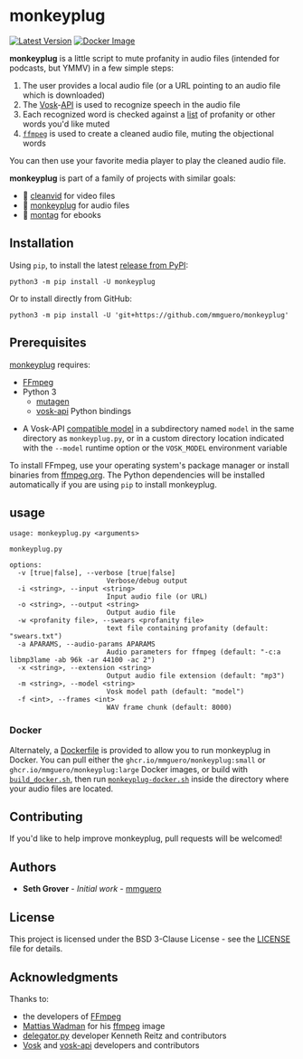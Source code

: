 # monkeyplug

[![Latest Version](https://img.shields.io/pypi/v/monkeyplug)](https://pypi.python.org/pypi/monkeyplug/) [![Docker Image](https://github.com/mmguero/monkeyplug/workflows/monkeyplug-build-push-ghcr/badge.svg)](https://github.com/mmguero/monkeyplug/pkgs/container/monkeyplug)

**monkeyplug** is a little script to mute profanity in audio files (intended for podcasts, but YMMV) in a few simple steps:

1. The user provides a local audio file (or a URL pointing to an audio file which is downloaded)
2. The [Vosk](https://alphacephei.com/vosk/)-[API](https://github.com/alphacep/vosk-api) is used to recognize speech in the audio file
3. Each recognized word is checked against a [list](./src/monkeyplug/swears.txt) of profanity or other words you'd like muted
4. [`ffmpeg`](https://www.ffmpeg.org/) is used to create a cleaned audio file, muting the objectional words

You can then use your favorite media player to play the cleaned audio file.

**monkeyplug** is part of a family of projects with similar goals:

* 📼 [cleanvid](https://github.com/mmguero/cleanvid) for video files
* 🎤 [monkeyplug](https://github.com/mmguero/monkeyplug) for audio files
* 📕 [montag](https://github.com/mmguero/montag) for ebooks

## Installation

Using `pip`, to install the latest [release from PyPI](https://pypi.org/project/monkeyplug/):

```
python3 -m pip install -U monkeyplug
```

Or to install directly from GitHub:


```
python3 -m pip install -U 'git+https://github.com/mmguero/monkeyplug'
```

## Prerequisites

[monkeyplug](./src/monkeyplug/monkeyplug.py) requires:

* [FFmpeg](https://www.ffmpeg.org)
* Python 3
    - [mutagen](https://github.com/quodlibet/mutagen)
    - [vosk-api](https://github.com/alphacep/vosk-api) Python bindings
+ A Vosk-API [compatible model](https://alphacephei.com/vosk/models) in a subdirectory named `model` in the same directory as `monkeyplug.py`, or in a custom directory location indicated with the `--model` runtime option or the `VOSK_MODEL` environment variable

To install FFmpeg, use your operating system's package manager or install binaries from [ffmpeg.org](https://www.ffmpeg.org/download.html). The Python dependencies will be installed automatically if you are using `pip` to install monkeyplug.

## usage

```
usage: monkeyplug.py <arguments>

monkeyplug.py

options:
  -v [true|false], --verbose [true|false]
                        Verbose/debug output
  -i <string>, --input <string>
                        Input audio file (or URL)
  -o <string>, --output <string>
                        Output audio file
  -w <profanity file>, --swears <profanity file>
                        text file containing profanity (default: "swears.txt")
  -a APARAMS, --audio-params APARAMS
                        Audio parameters for ffmpeg (default: "-c:a libmp3lame -ab 96k -ar 44100 -ac 2")
  -x <string>, --extension <string>
                        Output audio file extension (default: "mp3")
  -m <string>, --model <string>
                        Vosk model path (default: "model")
  -f <int>, --frames <int>
                        WAV frame chunk (default: 8000)
```

### Docker

Alternately, a [Dockerfile](./docker/Dockerfile) is provided to allow you to run monkeyplug in Docker. You can pull either the `ghcr.io/mmguero/monkeyplug:small` or `ghcr.io/mmguero/monkeyplug:large` Docker images, or build with [`build_docker.sh`](./docker/build_docker.sh), then run [`monkeyplug-docker.sh`](./docker/monkeyplug-docker.sh) inside the directory where your audio files are located.

## Contributing

If you'd like to help improve monkeyplug, pull requests will be welcomed!

## Authors

* **Seth Grover** - *Initial work* - [mmguero](https://github.com/mmguero)

## License

This project is licensed under the BSD 3-Clause License - see the [LICENSE](LICENSE) file for details.

## Acknowledgments

Thanks to:

* the developers of [FFmpeg](https://www.ffmpeg.org/about.html)
* [Mattias Wadman](https://github.com/wader) for his [ffmpeg](https://github.com/wader/static-ffmpeg) image
* [delegator.py](https://github.com/kennethreitz/delegator.py) developer Kenneth Reitz and contributors
* [Vosk](https://alphacephei.com/vosk/) and [vosk-api](https://github.com/alphacep/vosk-api) developers and contributors
